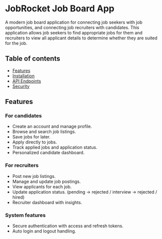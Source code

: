 # JobRocket Job Board App

A modern job board application for connecting job seekers with job opportunities, and connecting job recruiters with candidates. This application allows job seekers to find appropriate jobs for them and recruiters to view all applicant details to determine whether they are suited for the job.

## Table of contents

- [Features](#features)
- [Installation](#installation)
- [API Endpoints](#api-endpoints)
- [Security](#security)

## Features
### For candidates
- Create an account and manage profile.
- Browse and search job listings.
- Save jobs for later.
- Apply directly to jobs.
- Track applied jobs and application status.
- Personalized candidate dashboard.

### For recruiters
- Post new job listings.
- Manage and update job postings.
- View applicants for each job.
- Update application status. (pending -> rejected / interview -> rejected / hired)
- Recruiter dashboard with insights.

### System features
- Secure authentication with access and refresh tokens.
- Auto login and logout handling.
